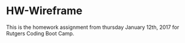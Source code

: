 # HW-Wireframe

This is the homework assignment from thursday January 12th, 2017 for Rutgers Coding Boot Camp.